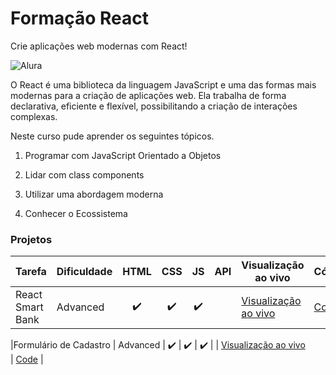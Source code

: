 # Formação React
Crie aplicações web modernas com React!

![Alura](https://images.unsplash.com/photo-1633356122544-f134324a6cee?ixlib=rb-4.0.3&ixid=MnwxMjA3fDB8MHxwaG90by1wYWdlfHx8fGVufDB8fHx8&auto=format&fit=crop&w=1470&q=80)

O React é uma biblioteca da linguagem JavaScript e uma das formas mais modernas para a criação de aplicações web. Ela trabalha de forma declarativa, eficiente e flexível, possibilitando a criação de interações complexas.

Neste curso pude aprender os seguintes tópicos.

1. Programar com JavaScript Orientado a Objetos

2. Lidar com class components

3. Utilizar uma abordagem moderna

4. Conhecer o Ecossistema


### Projetos

| Tarefa                                                 | Dificuldade    | HTML | CSS | JS  | API | Visualização ao vivo                                                                                                                          | Código                                                                        |
| ------------------------------------------------------ | ----------    | :--: | :-: | :-: | :-: | --------------------------------------------------------------------------------------------------------------------------------------  | --------------------------------------------------------------------------- |
| React Smart Bank                                       | Advanced     | ✔️    | ✔️  | ✔️  |     | [ Visualização ao vivo](https://react-smart-bank.vercel.app/)           | [Code]()           |

|Formulário de Cadastro                                  | Advanced     | ✔️    | ✔️  | ✔️  |     | [ Visualização ao vivo]()          
| [Code]()                 |   




